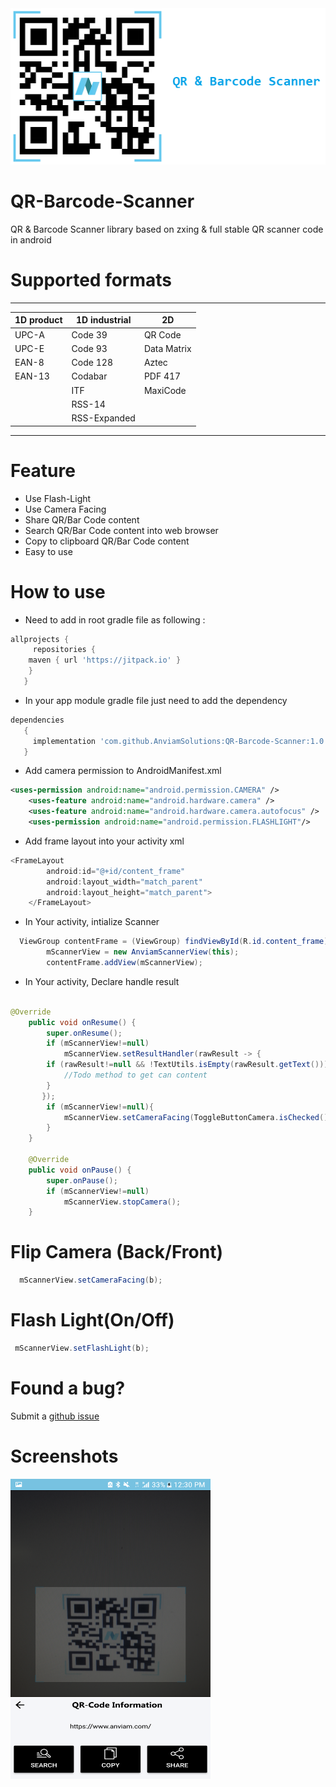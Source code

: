<img src="/banner.png" width="612px" height="250px">

# QR-Barcode-Scanner
QR &amp; Barcode Scanner library based on zxing &amp; full stable QR scanner code in android

# Supported formats
----------------------------------------------
| 1D product | 1D industrial | 2D            |
| ---------- | ------------- | --------------|
| UPC-A      | Code 39       | QR Code       |
| UPC-E      | Code 93       | Data Matrix   | 
| EAN-8      | Code 128      | Aztec         |
| EAN-13     | Codabar       | PDF 417       |
|            | ITF           | MaxiCode      |
|            | RSS-14        |               |
|            | RSS-Expanded  |               |
----------------------------------------------

# Feature
* Use Flash-Light
* Use Camera Facing 
* Share QR/Bar Code content
* Search QR/Bar Code content into web browser
* Copy to clipboard QR/Bar Code content
* Easy to use

# How to use
* Need to add in root gradle file as following :
```gradle 
allprojects {
     repositories {
	maven { url 'https://jitpack.io' }
	}
   }
```
* In your app module gradle file just need to add the dependency
```gradle 
dependencies 
   {
     implementation 'com.github.AnviamSolutions:QR-Barcode-Scanner:1.0.1'
   }
```
* Add camera permission to AndroidManifest.xml
```xml
<uses-permission android:name="android.permission.CAMERA" />
    <uses-feature android:name="android.hardware.camera" />
    <uses-feature android:name="android.hardware.camera.autofocus" />
    <uses-permission android:name="android.permission.FLASHLIGHT"/>
```

* Add frame layout into your activity xml
```java
<FrameLayout
        android:id="@+id/content_frame"
        android:layout_width="match_parent"
        android:layout_height="match_parent">
    </FrameLayout>
```
* In Your activity, intialize Scanner
```java
  ViewGroup contentFrame = (ViewGroup) findViewById(R.id.content_frame);
        mScannerView = new AnviamScannerView(this);
        contentFrame.addView(mScannerView);
```
* In Your activity, Declare handle result
```java

@Override
    public void onResume() {
        super.onResume();
        if (mScannerView!=null)
            mScannerView.setResultHandler(rawResult -> {
        if (rawResult!=null && !TextUtils.isEmpty(rawResult.getText())){
            //Todo method to get can content
        }        
       });
        if (mScannerView!=null){
            mScannerView.setCameraFacing(ToggleButtonCamera.isChecked());
        }
    }

    @Override
    public void onPause() {
        super.onPause();
        if (mScannerView!=null)
            mScannerView.stopCamera();
    }
 ```
# Flip Camera (Back/Front)
```java
  mScannerView.setCameraFacing(b);
 ```
# Flash Light(On/Off)
```java
 mScannerView.setFlashLight(b);
 ```
# Found a bug?
Submit a [github issue](https://github.com/AnviamSolutions/QR-Barcode-Scanner/issues/new)

# Screenshots
<img src="/Screenshot_20201216-123020[2].png" width="320px" height="480px"/>

